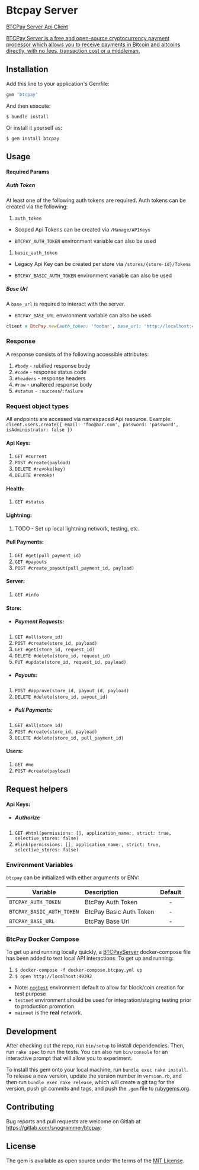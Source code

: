 # Btcpay Server

[BTCPay Server Api Client](https://btcpayserver.org/)

[BTCPay Server is a free and open-source cryptocurrency payment processor which allows you to receive payments in Bitcoin and altcoins directly, with no fees, transaction cost or a middleman.](https://docs.btcpayserver.org/API/Greenfield/v1/)

## Installation

Add this line to your application's Gemfile:

```ruby
gem 'btcpay'
```

And then execute:

    $ bundle install

Or install it yourself as:

    $ gem install btcpay

## Usage

#### Required Params

##### Auth Token

At least one of the following auth tokens are required. Auth tokens can be created via the following:

1. `auth_token`

  - Scoped Api Tokens can be created via `/Manage/APIKeys`

  - `BTCPAY_AUTH_TOKEN` environment variable can also be used

1. `basic_auth_token`

  - Legacy Api Key can be created per store via `/stores/{store-id}/Tokens`

  - `BTCPAY_BASIC_AUTH_TOKEN` environment variable can also be used

##### Base Url

A `base_url` is required to interact with the server.
  - `BTCPAY_BASE_URL` environment variable can also be used

```ruby
client = BtcPay.new(auth_token: 'foobar', base_url: 'http://localhost:49392')
```

### Response

A response consists of the following accessible attributes:

1. `#body` - rubified response body
1. `#code` - response status code
1. `#headers` - response headers
1. `#raw` - unaltered response body
1. `#status` - `:success`/`:failure`

### Request object types

All endpoints are accessed via namespaced Api resource. Example: `client.users.create({ email: 'foo@bar.com', password: 'password', isAdministrator: false })`

#### Api Keys:

1. `GET #current`
1. `POST #create(payload)`
1. `DELETE #revoke(key)`
1. `DELETE #revoke!`

#### Health:

1. `GET #status`

#### Lightning:

1. TODO - Set up local lightning network, testing, etc.

#### Pull Payments:

1. `GET #get(pull_payment_id)`
1. `GET #payouts`
1. `POST #create_payout(pull_payment_id, payload)`

#### Server:

1. `GET #info`

#### Store:

- ##### Payment Requests:

1. `GET #all(store_id)`
1. `POST #create(store_id, payload)`
1. `GET #get(store_id, request_id)`
1. `DELETE #delete(store_id, request_id)`
1. `PUT #update(store_id, request_id, payload)`

- ##### Payouts:

1. `POST #approve(store_id, payout_id, payload)`
1. `DELETE #delete(store_id, payout_id)`

- ##### Pull Payments:

1. `GET #all(store_id)`
1. `POST #create(store_id, payload)`
1. `DELETE #delete(store_id, pull_payment_id)`

#### Users:

1. `GET #me`
1. `POST #create(payload)`

## Request helpers

#### Api Keys:

- ##### Authorize

1. `GET #html(permissions: [], application_name:, strict: true, selective_stores: false)`
1. `#link(permissions: [], application_name:, strict: true, selective_stores: false)`

### Environment Variables

`btcpay` can be initialized with either arguments or ENV:

| Variable                  |  Description            | Default  |
| --------------------------|:------------------------|:--------:|
| `BTCPAY_AUTH_TOKEN`       | BtcPay Auth Token       |    -     |
| `BTCPAY_BASIC_AUTH_TOKEN` | BtcPay Basic Auth Token |    -     |
| `BTCPAY_BASE_URL`         | BtcPay Base Url         |    -     |

### BtcPay Docker Compose

To get up and running locally quickly, a [BTCPayServer]((https://docs.btcpayserver.org/)) docker-compose file has been added to test local API interactions. To get up and running:

1. `$ docker-compose -f docker-compose.btcpay.yml up`
1. `$ open http://localhost:49392`
  - Note: [`regtest`](https://bisq.network/blog/how-to-set-up-bitcoin-regtest/) environment default to allow for block/coin creation for test purpose
  - `testnet` environment should be used for integration/staging testing prior to production promotion.
  - `mainnet` is the **real** network.

## Development

After checking out the repo, run `bin/setup` to install dependencies. Then, run `rake spec` to run the tests. You can also run `bin/console` for an interactive prompt that will allow you to experiment.

To install this gem onto your local machine, run `bundle exec rake install`. To release a new version, update the version number in `version.rb`, and then run `bundle exec rake release`, which will create a git tag for the version, push git commits and tags, and push the `.gem` file to [rubygems.org](https://rubygems.org).

## Contributing

Bug reports and pull requests are welcome on Gitlab at https://gitlab.com/snogrammer/btcpay.


## License

The gem is available as open source under the terms of the [MIT License](https://opensource.org/licenses/MIT).
